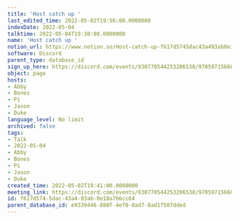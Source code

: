 ```yaml
---
title: 'Host catch up '
last_edited_time: 2022-05-02T19:56:00.0000000
indexDate: 2022-05-04
talktime: 2022-05-04T19:30:00.0000000
name: 'Host catch up '
notion_url: https://www.notion.so/Host-catch-up-f617d5745dac43a493ab0e18a766cc64
software: Discord
parent_type: database_id
sign_up_here: https://discord.com/events/830770544253206538/970597156681568276
object: page
hosts:
- Abby
- Bones
- Pi
- Jason
- Duke
language_level: No limit
archived: false
tags:
- Talk
- 2022-05-04
- Abby
- Bones
- Pi
- Jason
- Duke
created_time: 2022-05-02T19:41:00.0000000
meeting_link: https://discord.com/events/830770544253206538/970597156681568276
id: f617d574-5dac-43a4-93ab-0e18a766cc64
parent_database_id: e9339446-880f-4ef0-8ad7-8ad1f507dded
---
```





